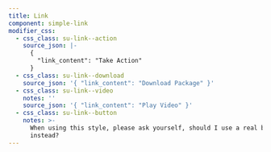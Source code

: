 ```yaml
---
title: Link
component: simple-link
modifier_css:
  - css_class: su-link--action
    source_json: |-
      {
        "link_content": "Take Action"
      }
  - css_class: su-link--download
    source_json: '{ "link_content": "Download Package" }'
  - css_class: su-link--video
    notes: ''
    source_json: '{ "link_content": "Play Video" }'
  - css_class: su-link--button
    notes: >-
      When using this style, please ask yourself, should I use a real button
      instead?
---
```



